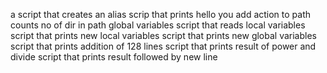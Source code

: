 a script that creates an alias
scrip that prints hello you
add action to path
counts no of dir in path
global variables
script that reads local variables
script that prints new local variables
script that prints new global variables
script that prints addition of 128 lines
script that prints result of power and divide
script that prints result followed by new line

